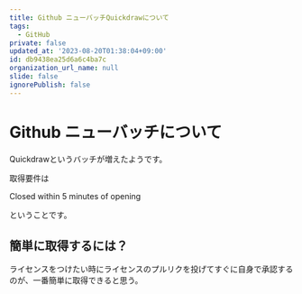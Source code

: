 ```yaml
---
title: Github ニューバッチQuickdrawについて
tags:
  - GitHub
private: false
updated_at: '2023-08-20T01:38:04+09:00'
id: db9438ea25d6a6c4ba7c
organization_url_name: null
slide: false
ignorePublish: false
---
```

# Github ニューバッチについて

Quickdrawというバッチが増えたようです。

取得要件は

Closed within 5 minutes of opening

ということです。


## 簡単に取得するには？

ライセンスをつけたい時にライセンスのプルリクを投げてすぐに自身で承認するのが、一番簡単に取得できると思う。
